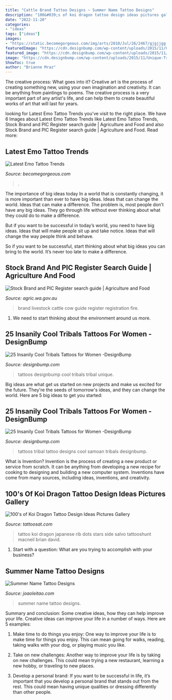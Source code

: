 ```yaml
---
title: "Cattle Brand Tattoo Designs ~ Summer Name Tattoo Designs"
description: "100&#039;s of koi dragon tattoo design ideas pictures gallery"
date: "2022-11-20"
categories:
- "ideas"
tags: ["ideas"]
images:
- "https://static.becomegorgeous.com/img/arts/2010/Jul/26/2467/gjgjjgg.jpg"
featuredImage: "https://cdn.designbump.com/wp-content/uploads/2015/11/Unique-Tribal-Tattoos-For-Women.jpg"
featured_image: "https://cdn.designbump.com/wp-content/uploads/2015/11/Unique-Tribal-Tattoos-For-Women.jpg"
image: "https://cdn.designbump.com/wp-content/uploads/2015/11/Unique-Tribal-Tattoos-For-Women.jpg"
ShowToc: true
author: "Brianne Mraz"
---
```



The creative process: What goes into it?
Creative art is the process of creating something new, using your own imagination and creativity. It can be anything from paintings to poems. The creative process is a very important part of any artist's life, and can help them to create beautiful works of art that will last for years.

	

		
looking for Latest Emo Tattoo Trends you've visit to the right place. We have 6 Images about Latest Emo Tattoo Trends like Latest Emo Tattoo Trends, Stock Brand and PIC Register search guide | Agriculture and Food and also Stock Brand and PIC Register search guide | Agriculture and Food. Read more:
		
    
## Latest Emo Tattoo Trends

<img loading=lazy src="https://static.becomegorgeous.com/img/arts/2010/Jul/26/2467/gjgjjgg.jpg" onerror="this.onerror=null;this.src='https://tse3.mm.bing.net/th?id=OIP.G76zjEmb5_8sVWX4MnVtCQHaLu&amp;pid=15.1';" alt="Latest Emo Tattoo Trends">

_Source: becomegorgeous.com_

>. 

	

The importance of big ideas today
In a world that is constantly changing, it is more important than ever to have big ideas. Ideas that can change the world. Ideas that can make a difference.
The problem is, most people don’t have any big ideas. They go through life without ever thinking about what they could do to make a difference.

But if you want to be successful in today’s world, you need to have big ideas. Ideas that will make people sit up and take notice. Ideas that will change the way people think and behave.

So if you want to be successful, start thinking about what big ideas you can bring to the world. It’s never too late to make a difference.

    
## Stock Brand And PIC Register Search Guide | Agriculture And Food

<img loading=lazy src="https://www.agric.wa.gov.au/sites/gateway/files/08154032.JPG" onerror="this.onerror=null;this.src='https://tse1.mm.bing.net/th?id=OIP.dCZdvZM4x8O90HoCFNCWrwHaFj&amp;pid=15.1';" alt="Stock Brand and PIC Register search guide | Agriculture and Food">

_Source: agric.wa.gov.au_

>brand livestock cattle cow guide register registration fire. 

	

1. We need to start thinking about the environment around us more.

    
## 25 Insanily Cool Tribals Tattoos For Women -DesignBump

<img loading=lazy src="https://cdn.designbump.com/wp-content/uploads/2015/11/Unique-Tribal-Tattoos-For-Women.jpg" onerror="this.onerror=null;this.src='https://tse4.mm.bing.net/th?id=OIP.25Hg9KHC1aqVRd4ZebnrjwHaJ4&amp;pid=15.1';" alt="25 Insanily Cool Tribals Tattoos for Women -DesignBump">

_Source: designbump.com_

>tattoos designbump cool tribals tribal unique. 

	

Big ideas are what get us started on new projects and make us excited for the future. They're the seeds of tomorrow's ideas, and they can change the world. Here are 5 big ideas to get you started: 

    
## 25 Insanily Cool Tribals Tattoos For Women -DesignBump

<img loading=lazy src="https://cdn.designbump.com/wp-content/uploads/2015/11/Samoan-Tribal-Tattoos-for-Women.jpg" onerror="this.onerror=null;this.src='https://tse3.mm.bing.net/th?id=OIP.CnC7pvDTAdbUjRlVB69kogHaHa&amp;pid=15.1';" alt="25 Insanily Cool Tribals Tattoos for Women -DesignBump">

_Source: designbump.com_

>tattoos tribal tattoo designs cool samoan tribals designbump. 

	

What is Invention?
Invention is the process of creating a new product or service from scratch. It can be anything from developing a new recipe for cooking to designing and building a new computer system. Inventions have come from many sources, including ideas, inventions, and creativity.

    
## 100&#039;s Of Koi Dragon Tattoo Design Ideas Pictures Gallery

<img loading=lazy src="https://tattoosat.com/wp-content/uploads/2014/12/Koi-Dragon-6.jpg" onerror="this.onerror=null;this.src='https://tse2.mm.bing.net/th?id=OIP.pJIC0l4jDbN1ExqwwgPU7gHaLG&amp;pid=15.1';" alt="100&#039;s of Koi Dragon Tattoo Design Ideas Pictures Gallery">

_Source: tattoosat.com_

>tattoo koi dragon japanese rib dots stars side salvo tattooshunt macneil brian david. 

	

1. Start with a question: What are you trying to accomplish with your business?

    
## Summer Name Tattoo Designs

<img loading=lazy src="https://www.joaoleitao.com/tattoo-name/files/female-names4/tattoo-design-name-summer-22.png" onerror="this.onerror=null;this.src='https://tse4.mm.bing.net/th?id=OIP.Z2XFj1jkWqRnUIUZ9GHqlAHaEO&amp;pid=15.1';" alt="Summer Name Tattoo Designs">

_Source: joaoleitao.com_

>summer name tattoo designs. 

	

Summary and conclusion: Some creative ideas, how they can help improve your life.
Creative ideas can improve your life in a number of ways. Here are 5 examples:
1. Make time to do things you enjoy: One way to improve your life is to make time for things you enjoy. This can mean going for walks, reading, taking walks with your dog, or playing music you like.

2. Take on new challenges: Another way to improve your life is by taking on new challenges. This could mean trying a new restaurant, learning a new hobby, or traveling to new places.

3. Develop a personal brand: If you want to be successful in life, it’s important that you develop a personal brand that stands out from the rest. This could mean having unique qualities or dressing differently than other people.


